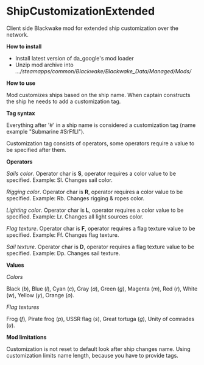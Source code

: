 # ShipCustomizationExtended
Client side Blackwake mod for extended ship customization over the network.

**How to install**

- Install latest version of da_google's mod loader
- Unzip mod archive into *.../steamapps/common/Blackwake/Blackwake_Data/Managed/Mods/*

**How to use**

Mod customizes ships based on the ship name. When captain constructs the ship he needs to add a customization tag.

**Tag syntax**

Everything after '#' in a ship name is considered a customization tag (name example "Submarine #SrFfLl").

Customization tag consists of operators, some operators require a value to be specified after them.

**Operators**

*Sails color*. Operator char is **S**, operator requires a color value to be specified. Example: Sl. Changes sail color. 

*Rigging color*. Operator char is **R**, operator requires a color value to be specified. Example: Rb. Changes rigging & ropes color.

*Lighting color*. Operator char is **L**, operator requires a color value to be specified. Example: Lr. Changes all light sources color.

*Flag texture*. Operator char is **F**, operator requires a flag texture value to be specified. Example: Ff. Changes flag texture.

*Sail texture*. Operator char is **D**, operator requires a flag texture value to be specified. Example: Dp. Changes sail texture.

**Values**

*Colors*

Black (*b*), Blue (*l*), Cyan (*c*), Gray (*a*), Green (*g*), Magenta (*m*), Red (*r*), White (*w*), Yellow (*y*), Orange (*o*).

*Flag textures*

Frog (*f*), Pirate frog (*p*), USSR flag (*s*), Great tortuga (*g*), Unity of comrades (*u*).

**Mod limitations**

Customization is not reset to default look after ship changes name. Using customization limits name length, because you have to provide tags.